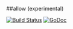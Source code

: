 ##allow (experimental)

[![Build Status](https://travis-ci.org/bmatsuo/allow.svg?branch=master)](https://travis-ci.org/bmatsuo/allow)
[![GoDoc](https://godoc.org/github.com/bmatsuo/allow?status.png)](https://godoc.org/github.com/bmatsuo/allow)
